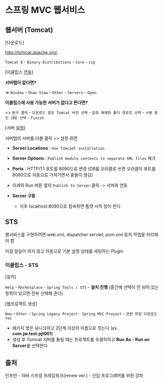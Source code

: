 # 스프링 MVC 웹서비스

## 웹서버 (Tomcat)

[다운로드]

http://tomcat.apache.org/

`Tomcat 8` - `Binary Distributions` - `Core` - `zip`



[이클립스 <u>연동</u>]

**서버탭이 없다면?**

=> `Window` - `Show View` - `Other` - `Servers` - `Open`



**이클립스에 사용 가능한 서버가 없다고 뜬다면?**

=> `문구 클릭` - `다운로드 받은 Tomcat 버전 선택` - `압축 해제한 폴더 경로로 선택` - `사용 중인 JRE 선택` - `Finish`



[서버 <u>설정</u>]

서버탭의 서버를 더블 클릭 => 설정 화면

- **Server Locations** : `Use Tomcaet installation`
- **Server Options** : `Publish module contexts to separate XML files` 체크
- **Ports** : HTTP/1.1 포트를 8090으로 변경 (DB를 오라클로 쓰면 오라클이 포트를 8080으로 자동으로 가져가면서 충돌이 생김)



- 아래의 Run 버튼 옆의 `Publish to Server` 클릭 -> 서버와 연동
- **Server 구동**
  - 이후 localhost:8090으로 접속하면 톰캣 시작 창이 뜬다



## STS

웹서비스를 구현하려면 web.xml, dispatcher servlet, pom.xml 등의 작업을 처리해야 함

이걸 일일이 하지 않고 자동으로 기본 설정 상태를 세팅하는 Plugin

### 이클립스 - STS

[설치]

`Help` - `Marketplace` - `Spring Tools / STS` - **설치 진행** (중간에 선택이 안 되어 있는 항목이 있으면 전부 선택해 준다)



[웹프로젝트 생성]

`New` - `Other` - `Spring Legacy Project` - `Spring MVC Project` - `관련 파일 다운로드 Yes`

- 패키지 명은 유니크하고 2단계 이상의 이름으로 짓는다 (ex. **com.jw.test.pjt001**)
- 생성 후 Tomcat 서버를 돌릴 때는 프로젝트를 우클릭하고 **Run As - Run on Server**를 선택한다





## 출처

인프런 - 자바 스프링 프레임워크(renew ver.) - 신입 프로그래머를 위한 강좌

